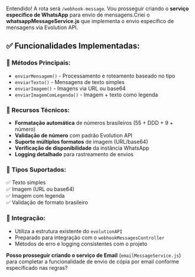 Entendido! A rota será `/webhook-message`. Vou prosseguir criando o **serviço específico de WhatsApp** para envio de mensagens.Criei o **whatsappMessageService.js** que implementa o envio específico de mensagens via Evolution API. 

## ✅ **Funcionalidades Implementadas:**

### 🎯 **Métodos Principais:**
- `enviarMensagem()` - Processamento e roteamento baseado no tipo
- `enviarTexto()` - Mensagens de texto simples  
- `enviarImagem()` - Imagens via URL ou base64
- `enviarImagemComLegenda()` - Imagem + texto como legenda

### 🔧 **Recursos Técnicos:**
- **Formatação automática** de números brasileiros (55 + DDD + 9 + número)
- **Validação de número** com padrão Evolution API
- **Suporte múltiplos formatos** de imagem (URL/base64)
- **Verificação de disponibilidade** da instância WhatsApp
- **Logging detalhado** para rastreamento de envios

### 📱 **Tipos Suportados:**
✅ Texto simples  
✅ Imagem (URL ou base64)  
✅ Imagem com legenda  
✅ Validação de formato brasileiro  

### 🔗 **Integração:**
- Utiliza a estrutura existente do `evolutionAPI`
- Preparado para integração com o `webhookMessagesController`
- Métodos de erro e logging consistentes com o projeto

**Posso prosseguir criando o serviço de Email** (`emailMessageService.js`) para completar a funcionalidade de envio de cópia por email conforme especificado nas regras?